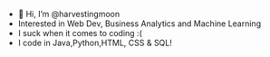 - 👋 Hi, I’m @harvestingmoon 
- Interested in Web Dev, Business Analytics and Machine Learning 
- I suck when it comes to coding :( 
- I code in Java,Python,HTML, CSS & SQL! 
